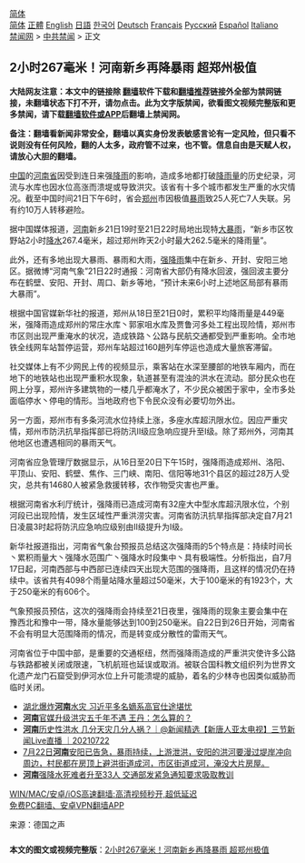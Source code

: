  <!-- 面包屑导航 --> <div class="breadcrumb"><!-- GTranslate: https://gtranslate.io/ -->  <div class="switcher notranslate">  <div class="selected">  <a href="#" onclick="return false;"> 简体</a>  </div>  <div class="option">  <a href="https://www.bannedbook.org" onclick="doGTranslate('zh-CN|zh-CN');jQuery('div.switcher div.selected a').html(jQuery(this).html());return false;" title="简体中文" class="nturl selected"> 简体</a>  <a href="https://www.bannedbook.org/zh-tw/" onclick="doGTranslate('zh-CN|zh-TW');jQuery('div.switcher div.selected a').html(jQuery(this).html());return false;" title="繁體中文" class="nturl"> 正體</a>  <a href="https://www.bannedbook.org/en/" onclick="doGTranslate('zh-CN|en');jQuery('div.switcher div.selected a').html(jQuery(this).html());return false;" title="English" class="nturl"> English</a>  <a href="https://www.bannedbook.org/ja/" onclick="doGTranslate('zh-CN|ja');jQuery('div.switcher div.selected a').html(jQuery(this).html());return false;" title="日本語" class="nturl"> 日語</a>  <a href="https://www.bannedbook.org/ko/" onclick="doGTranslate('zh-CN|ko');jQuery('div.switcher div.selected a').html(jQuery(this).html());return false;" title="한국어" class="nturl"> 한국어</a>  <a href="https://www.bannedbook.org/de/" onclick="doGTranslate('zh-CN|de');jQuery('div.switcher div.selected a').html(jQuery(this).html());return false;" title="Deutsch" class="nturl"> Deutsch</a>  <a href="https://www.bannedbook.org/fr/" onclick="doGTranslate('zh-CN|fr');jQuery('div.switcher div.selected a').html(jQuery(this).html());return false;" title="Français" class="nturl"> Français</a>  <a href="https://www.bannedbook.org/ru/" onclick="doGTranslate('zh-CN|ru');jQuery('div.switcher div.selected a').html(jQuery(this).html());return false;" title="Русский" class="nturl"> Русский</a>  <a href="https://www.bannedbook.org/es/" onclick="doGTranslate('zh-CN|es');jQuery('div.switcher div.selected a').html(jQuery(this).html());return false;" title="Español" class="nturl"> Español</a>  <a href="https://www.bannedbook.org/it/" onclick="doGTranslate('zh-CN|it');jQuery('div.switcher div.selected a').html(jQuery(this).html());return false;" title="Italiano" class="nturl"> Italiano</a>  </div>  </div>      <div class='breadcrumb-sub'><!-- Breadcrumb NavXT 6.3.0 --> <a href="https://www.bannedbook.org/" class="home">禁闻网</a> &gt; <a href="https://www.bannedbook.org/bnews/cbnews/" class="category">中共禁闻</a> &gt; 正文</div></div><h2>2小时267毫米！河南新乡再降暴雨 超郑州极值</h2> <p class="notice"><b>大陆网友注意：本文中的链接除 <a href="https://github.com/bannedbook/fanqiang" >翻墙</a>软件下载和<a href="https://github.com/killgcd/justmysocks/blob/master/README.md">翻墙推荐</a>链接外全部为禁网链接，未翻墙状态下打不开，请勿点击。此为文字版禁闻，欲看图文视频完整版和更多禁闻，请下载<a href="https://github.com/bannedbook/fanqiang">翻墙软件或APP</a>后翻墙上禁闻网。</p><p>备注：翻墙看新闻非常安全，翻墙以真实身份发表敏感言论有一定风险，但只看不说则没有任何风险，翻的人太多，政府管不过来，也不管。信息自由是天赋人权，请放心大胆的翻墙。</b></p>  <div class="entry"> <p><span class='wp_keywordlink_affiliate'><a href="https://www.bannedbook.org/" title="中国" target="_blank">中国</a></span>的<a href="https://www.bannedbook.org/bnews/tag/%e6%b2%b3%e5%8d%97%e7%9c%81/" class="st_tag internal_tag" rel="tag" title="标签 河南省 下的日志">河南省</a>因受到连日来强<a href="https://www.bannedbook.org/bnews/tag/%E9%99%8D%E9%9B%A8/" class="st_tag internal_tag" rel="tag" title="标签 降雨 下的日志">降雨</a>的影响，造成多地都打破<a href="https://www.bannedbook.org/bnews/tag/%E9%99%8D%E9%9B%A8%E9%87%8F/" class="st_tag internal_tag" rel="tag" title="标签 降雨量 下的日志">降雨量</a>的历史纪录，河流与水库也因水位高涨而溃堤或导致洪灾。该省有十多个城市都发生严重的水灾情况。截至中国时间21日下午6时，省会<a href="https://www.bannedbook.org/bnews/tag/%e9%83%91%e5%b7%9e/" class="st_tag internal_tag" rel="tag" title="标签 郑州 下的日志">郑州</a>市因极值<a href="https://www.bannedbook.org/bnews/tag/%E6%9A%B4%E9%9B%A8/" class="st_tag internal_tag" rel="tag" title="标签 暴雨 下的日志">暴雨</a>致25人死亡7人失联。另有约10万人转移避险。</p> <p>据中国媒体报道，<a href="https://www.bannedbook.org/bnews/tag/%e6%b2%b3%e5%8d%97/" class="st_tag internal_tag" rel="tag" title="标签 河南 下的日志">河南</a>新乡21日19时至21日22时局地出现特<a href="https://www.bannedbook.org/bnews/tag/%e5%a4%a7%e6%9a%b4%e9%9b%a8/" class="st_tag internal_tag" rel="tag" title="标签 大暴雨 下的日志">大暴雨</a>，“新乡市区牧野站2小时<a href="https://www.bannedbook.org/bnews/tag/%E9%99%8D%E6%B0%B4/" class="st_tag internal_tag" rel="tag" title="标签 降水 下的日志">降水</a>267.4毫米，超过郑州昨天2小时最大262.5毫米的降雨量”。</p> <p>此外，还有多地出现大暴雨、暴雨和大雨，<a href="https://www.bannedbook.org/bnews/tag/%E5%BC%BA%E9%99%8D%E9%9B%A8/" class="st_tag internal_tag" rel="tag" title="标签 强降雨 下的日志">强降雨</a>集中在新乡、开封、安阳三地区。据微博“河南气象”21日22时通报：河南省大部仍有降水回波，强回波主要分布在鹤壁、安阳、开封、周口、新乡等地，“预计未来6小时上述地区局部有暴雨大暴雨”。</p>  <p>根据中国官媒新华社的报道，郑州从18日至21日0时，累积平均降雨量是449毫米，强降雨造成郑州的常庄水库丶郭家咀水库及贾鲁河多处工程出现险情，郑州市市区则出现严重淹水的状况，造成铁路丶公路与民航交通都受到严重影响。全市地铁全线网车站暂停运营，郑州车站超过160趟列车停运也造成大量旅客滞留。</p> <p>社交媒体上有不少网民上传的视频显示，乘客站在水深至腰部的地铁车厢内，而在地下的地铁站也出现严重积水现象，轨道甚至有混浊的洪水在流动。部分民众也在网上分享，郑州许多建筑物的一楼几乎都淹水了，不少民众被困于家中，全市多处面临停水丶停电的情形。当地政府也下令民众没有必要切勿外出。</p> <p>另一方面，郑州市有多条河流水位持续上涨，多座水库超汛限水位。因应严重灾情，郑州市防汛抗旱指挥部已将防汛Ⅱ级应急响应提升至Ⅰ级。除了郑州外，河南其他地区也遭遇相同的暴雨天气。</p>  <p>河南省应急管理厅数据显示，从16日至20日下午15时，强降雨造成郑州、洛阳、平顶山、安阳、鹤壁、焦作、三门峡、南阳、信阳等地31个县区的超过28万人受灾，总共有14680人被紧急救援转移，农作物受灾害也严重。</p> <p>根据河南省水利厅统计，强降雨已造成河南有32座大中型水库超汛限水位，个别河段已出现险情，发生区域性严重洪涝灾害。河南省防汛抗旱指挥部决定自7月21日凌晨3时起将防汛应急响应级别由Ⅱ级提升为Ⅰ级。</p> <p>新华社报道指出，河南省气象台预报员总结这次强降雨的5个特点是：持续时间长丶累积雨量大丶强降水范围广丶强降水时段集中丶具有极端性。分析指出，自7月17日起，河南西部与中西部已连续四天出现大范围的强降雨，且这样的情况仍在持续中。该省共有4098个雨量站降水量超过50毫米，大于100毫米的有1923个，大于250毫米的有606个。</p>  <p>气象预报员预估，这次的强降雨会持续至21日夜里，强降雨的现象主要会集中在豫西北和豫中一带，降水量能够达到100到250毫米。自22日到26日开始，河南省不会有明显大范围降雨的情况，而是转变成分散性的雷雨天气。</p> <p>河南省位于中国中部，是重要的交通枢纽，然而强降雨造成的严重洪灾使许多公路与铁路都被关闭或限速，飞机航班也延误或取消。被联合国科教文组织列为世界文化遗产龙门石窟受到伊河水位上升可能溃堤的威胁，着名的少林寺也因类似威胁而临时关闭。</p> <ul class='op-related-articles' title='相关阅读'> <li><a href='https://www.bannedbook.org/bnews/comments/20210722/1592112.html' target='_blank'>湖北爆炸<b>河南</b>水灾 习近平多名嫡系高官仕途堪忧</a></li> <li><a href='https://www.bannedbook.org/bnews/comments/20210722/1592111.html' target='_blank'><b>河南</b>官媒升级洪灾五千年不遇 王丹：怎么算的？</a></li> <li><a href='https://www.bannedbook.org/bnews/bannedvideo/20210722/1592106.html' target='_blank'><b>河南</b>历史性洪水 几分天灾几分人祸？｜@新闻精选【新唐人亚太电视】三节新闻Live直播 ｜20210722</a></li> <li><a href='https://www.bannedbook.org/bnews/bannedvideo/20210722/1592102.html' target='_blank'>7月22日<b>河南</b>安阳已告急，暴雨持续，上游泄洪，安阳的洪河要漫过堤岸冲向周边，村民都在房顶上避洪街道成河，市区街道成河，淹没大片房屋。</a></li> <li><a href='https://www.bannedbook.org/bnews/headline/20210722/1592101.html' target='_blank'><b>河南</b>强降水死难者升至33人 交通部发紧急通知要求吸取教训</a></li> </ul> <p class="texttj"> <a href="https://github.com/bannedbook/fanqiang/wiki/V2ray%E6%9C%BA%E5%9C%BA" target="_blank">WIN/MAC/安卓/iOS高速翻墙:高清视频秒开,超低延迟</a><br/> <a href="https://github.com/bannedbook/fanqiang/wiki/%E7%A6%81%E9%97%BB%E7%BD%91%E5%AE%89%E5%8D%93%E7%BF%BB%E5%A2%99%E6%96%B0%E9%97%BBAPP" target="_blank">免费PC翻墙、安卓VPN翻墙APP</a></p> <p> 来源：德国之声 </p><a name='sharetosocial'></a>  <div style="margin-bottom:5px;padding-bottom:5px;clear:both"> <div id="archive-pix-1" class="banner-ads"> <!-- AuctionX Display platform tag START --> <div id="26318x728x90x621x_ADSLOT2" clicktrack="%%CLICK_URL_ESC%%"></div> <!-- AuctionX Display platform tag END --> </div> <div id="archive-pix-2" class="banner-ads"> <!-- AuctionX Display platform tag START --> <div id="26315x300x250x621x_ADSLOT2" clicktrack="%%CLICK_URL_ESC%%"></div> <!-- AuctionX Display platform tag END --> </div> </div>  <div id="archive-pix-1" class="banner-ads"> <!-- AuctionX Display platform tag START --> <div id="26318x728x90x621x_ADSLOT3" clicktrack="%%CLICK_URL_ESC%%"></div> <!-- AuctionX Display platform tag END --> </div> <div><b>本文的图文或视频完整版</b>：<a href='https://www.bannedbook.org/bnews/cbnews/20210722/1592130.html'>2小时267毫米！河南新乡再降暴雨 超郑州极值</a></div>  </div><!--END ENTRY--> 
